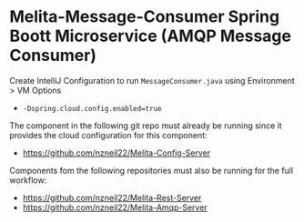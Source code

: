# Melita-Message-Consumer Spring Boott Microservice (AMQP Message Consumer)

Create IntelliJ Configuration to run `MessageConsumer.java` using Environment > VM Options 
* `-Dspring.cloud.config.enabled=true`

The component in the following git repo must already be running since it provides the cloud configuration for this component:
* https://github.com/nzneil22/Melita-Config-Server


Components fom the following repositories must also be running for the full workflow:
* https://github.com/nzneil22/Melita-Rest-Server
* https://github.com/nzneil22/Melita-Amqp-Server

